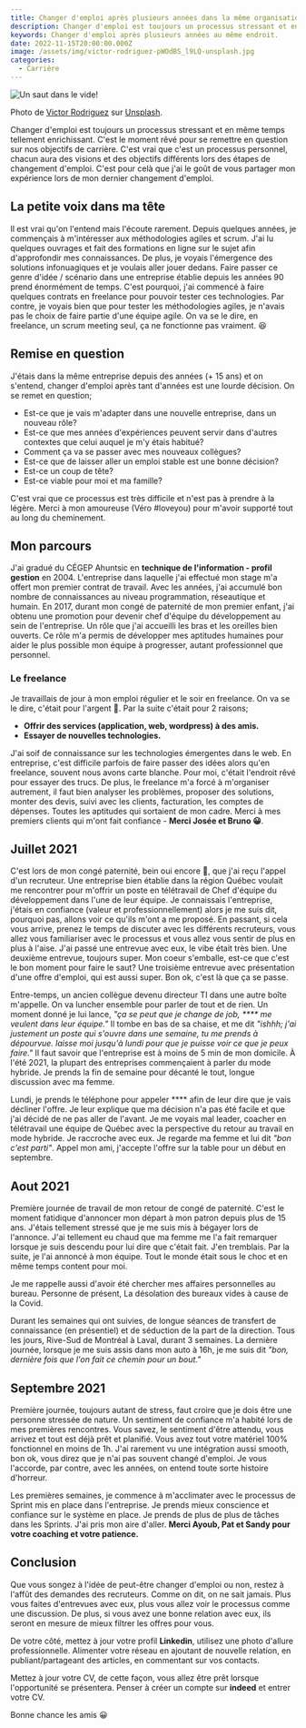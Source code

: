 ```yaml
---
title: Changer d'emploi après plusieurs années dans la même organisation.
description: Changer d'emploi est toujours un processus stressant et en même temps tellement enrichissant. C'est le moment rêvé pour se remettre en question sur nos objectifs de carrière.
keywords: Changer d'emploi après plusieurs années au même endroit.
date: 2022-11-15T20:00:00.000Z
image: /assets/img/victor-rodriguez-pWOdBS_l9LQ-unsplash.jpg
categories:
  - Carrière
---
```


![Un saut dans le vide!](/assets/img/victor-rodriguez-pWOdBS_l9LQ-unsplash.jpg "Un saut dans le vide")

<div class="caption">
Photo de <a href="https://unsplash.com/@vimarovi">Victor Rodriguez</a> sur <a href="https://unsplash.com">Unsplash</a>.
</div>

Changer d'emploi est toujours un processus stressant et en même temps tellement enrichissant. 
C'est le moment rêvé pour se remettre en question sur nos objectifs de carrière.
C'est vrai que c'est un processus personnel, chacun aura des visions et des objectifs différents lors des étapes de changement d'emploi.
C'est pour celà que j'ai le goût de vous partager mon expérience lors de mon dernier changement d'emploi.

## La petite voix dans ma tête

Il est vrai qu'on l'entend mais l'écoute rarement. 
Depuis quelques années, je commençais à m'intéresser aux méthodologies agiles et scrum. 
J'ai lu quelques ouvrages et fait des formations en ligne sur le sujet afin d'approfondir mes connaissances.
De plus, je voyais l'émergence des solutions infonuagiques et je voulais aller jouer dedans.
Faire passer ce genre d'idée / scénario dans une entreprise établie depuis les années 90 prend énormément de temps.
C'est pourquoi, j'ai commencé à faire quelques contrats en freelance pour pouvoir tester ces technologies.
Par contre, je voyais bien que pour tester les méthodologies agiles, je n'avais pas le choix de faire partie d'une équipe agile. 
On va se le dire, en freelance, un scrum meeting seul, ça ne fonctionne pas vraiment. 😆

## Remise en question

J'étais dans la même entreprise depuis des années (+ 15 ans) et on s'entend, changer d'emploi après tant d'années est une lourde décision. 
On se remet en question; 
- Est-ce que je vais m'adapter dans une nouvelle entreprise, dans un nouveau rôle? 
- Est-ce que mes années d'expériences peuvent servir dans d'autres contextes que celui auquel je m'y étais habitué?
- Comment ça va se passer avec mes nouveaux collègues?
- Est-ce que de laisser aller un emploi stable est une bonne décision?
- Est-ce un coup de tête?
- Est-ce viable pour moi et ma famille?

C'est vrai que ce processus est très difficile et n'est pas à prendre à la légère. Merci à mon amoureuse (Véro #loveyou) pour m'avoir supporté tout au long du cheminement.

## Mon parcours

J'ai gradué du CÉGEP Ahuntsic en __technique de l'information - profil gestion__ en 2004. 
L'entreprise dans laquelle j'ai effectué mon stage m'a offert mon premier contrat de travail.
Avec les années, j'ai accumulé bon nombre de connaissances au niveau programmation, réseautique et humain.
En 2017, durant mon congé de paternité de mon premier enfant, j'ai obtenu une promotion pour devenir chef d'équipe du développement au sein de l'entreprise.
Un rôle que j'ai accueilli les bras et les oreilles bien ouverts.
Ce rôle m'a permis de développer mes aptitudes humaines pour aider le plus possible mon équipe à progresser, autant professionnel que personnel.

### Le freelance

Je travaillais de jour à mon emploi régulier et le soir en freelance. On va se le dire, c'était pour l'argent 🤑. Par la suite c'était pour 2 raisons;
- __Offrir des services (application, web, wordpress) à des amis.__
- __Essayer de nouvelles technologies.__

J'ai soif de connaissance sur les technologies émergentes dans le web.
En entreprise, c'est difficile parfois de faire passer des idées alors qu'en freelance, souvent nous avons carte blanche.
Pour moi, c'était l'endroit rêvé pour essayer des trucs. 
De plus, le freelance m'a forcé à m'organiser autrement, il faut bien analyser les problèmes, proposer des solutions, monter des devis, suivi avec les clients, facturation, les comptes de dépenses. 
Toutes les aptitudes qui sortaient de mon cadre.
Merci à mes premiers clients qui m'ont fait confiance - __Merci Josée et Bruno 😀__.

## Juillet 2021

C'est lors de mon congé paternité, bein oui encore 🤪, que j'ai reçu l'appel d'un recruteur.
Une entreprise bien établie dans la région Québec voulait me rencontrer pour m'offrir un poste en télétravail de Chef d'équipe du développement dans l'une de leur équipe.
Je connaissais l'entreprise, j'étais en confiance (valeur et professionnellement) alors je me suis dit, pourquoi pas, allons voir ce qu'ils m'ont a me proposé. En passant, si cela vous arrive, prenez le temps de discuter avec les différents recruteurs, vous allez vous familiariser avec le processus et vous allez vous sentir de plus en plus à l'aise. 
J'ai passé une entrevue avec eux, le vibe était très bien. Une deuxième entrevue, toujours super. 
Mon coeur s'emballe, est-ce que c'est le bon moment pour faire le saut? 
Une troisième entrevue avec présentation d'une offre d'emploi, qui est aussi super.
Bon ok, c'est là que ça se passe.

Entre-temps, un ancien collègue devenu directeur TI dans une autre boîte m'appelle.
On va luncher ensemble pour parler de tout et de rien.
Un moment donné je lui lance, _"ça se peut que je change de job, **** me veulent dans leur équipe."_
Il tombe en bas de sa chaise, et me dit _"ishhh; j'ai justement un poste qui s'ouvre dans une semaine, tu me prends à dépourvue. laisse moi jusqu'à lundi pour que je puisse voir ce que je peux faire."_
Il faut savoir que l'entreprise est à moins de 5 min de mon domicile.
À l'été 2021, la plupart des entreprises commençaient à parler du mode hybride. 
Je prends la fin de semaine pour décanté le tout, longue discussion avec ma femme.

Lundi, je prends le téléphone pour appeler **** afin de leur dire que je vais décliner l'offre. 
Je leur explique que ma décision n'a pas été facile et que j'ai décidé de ne pas aller de l'avant.
Je me voyais mal leader, coacher en télétravail une équipe de Québec avec la perspective du retour au travail en mode hybride.
Je raccroche avec eux. Je regarde ma femme et lui dit _"bon c'est parti"_.
Appel mon ami, j'accepte l'offre sur la table pour un début en septembre.

## Aout 2021

Première journée de travail de mon retour de congé de paternité.
C'est le moment fatidique d'annoncer mon départ à mon patron depuis plus de 15 ans.
J'étais tellement stressé que je me suis mis à bégayer lors de l'annonce.
J'ai tellement eu chaud que ma femme me l'a fait remarquer lorsque je suis descendu pour lui dire que c'était fait.
J'en tremblais. Par la suite, je l'ai annoncé à mon équipe.
Tout le monde était sous le choc et en même temps content pour moi.

Je me rappelle aussi d'avoir été chercher mes affaires personnelles au bureau.
Personne de présent, La désolation des bureaux vides à cause de la Covid.

Durant les semaines qui ont suivies, de longue séances de transfert de connaissance (en présentiel) et de séduction de la part de la direction.
Tous les jours, Rive-Sud de Montréal à Laval, durant 3 semaines.
La dernière journée, lorsque je me suis assis dans mon auto à 16h, je me suis dit _"bon, dernière fois que l'on fait ce chemin pour un bout."_ 

## Septembre 2021

Première journée, toujours autant de stress, faut croire que je dois être une personne stressée de nature.
Un sentiment de confiance m'a habité lors de mes premières rencontres. 
Vous savez, le sentiment d'être attendu, vous arrivez et tout est déjà prêt et planifié.
Vous avez tout votre matériel 100% fonctionnel en moins de 1h.
J'ai rarement vu une intégration aussi smooth, bon ok, vous direz que je n'ai pas souvent changé d'emploi.
Je vous l'accorde, par contre, avec les années, on entend toute sorte histoire d'horreur.

Les premières semaines, je commence à m'acclimater avec le processus de Sprint mis en place dans l'entreprise.
Je prends mieux conscience et confiance sur le système en place.
Je prends de plus de plus de tâches dans les Sprints.
J'ai pris mon aire d'aller.
__Merci Ayoub, Pat et Sandy pour votre coaching et votre patience.__

## Conclusion

Que vous songez à l'idée de peut-être changer d'emploi ou non, restez à l'affût des demandes des recruteurs.
Comme on dit, on ne sait jamais. Plus vous faites d'entrevues avec eux, plus vous allez voir le processus comme une discussion.
De plus, si vous avez une bonne relation avec eux, ils seront en mesure de mieux filtrer les offres pour vous.

De votre côté, mettez à jour votre profil __Linkedin__, utilisez une photo d'allure professionnelle. Alimenter votre réseau en ajoutant de nouvelle relation, en publiant/partageant des articles, en commentant sur vos contacts. 

Mettez à jour votre CV, de cette façon, vous allez être prêt lorsque l'opportunité se présentera. Penser à créer un compte sur __indeed__ et entrer votre CV.

Bonne chance les amis 😀